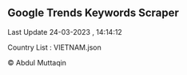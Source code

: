 

## Google Trends Keywords Scraper 
 
Last Update 24-03-2023 , 14:14:12

Country List :
VIETNAM.json



© Abdul Muttaqin 
